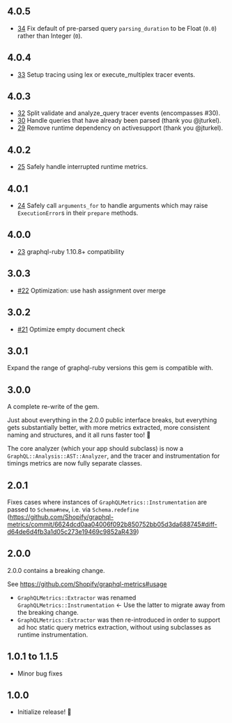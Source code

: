4.0.5
-----
- [34](https://github.com/Shopify/graphql-metrics/pull/34) Fix default of pre-parsed query `parsing_duration` to be Float (`0.0`) rather than Integer (`0`).

4.0.4
-----
- [33](https://github.com/Shopify/graphql-metrics/pull/33) Setup tracing using lex or execute_multiplex tracer events.

4.0.3
-----
- [32](https://github.com/Shopify/graphql-metrics/pull/32) Split validate and analyze_query tracer events (encompasses #30).
- [30](https://github.com/Shopify/graphql-metrics/pull/30) Handle queries that have already been parsed (thank you @jturkel).
- [29](https://github.com/Shopify/graphql-metrics/pull/29) Remove runtime dependency on activesupport (thank you @jturkel).

4.0.2
-----
- [25](https://github.com/Shopify/graphql-metrics/pull/25) Safely handle interrupted runtime metrics.

4.0.1
-----
- [24](https://github.com/Shopify/graphql-metrics/pull/24) Safely call `arguments_for` to handle arguments which may
raise `ExecutionError`s in their `prepare` methods.

4.0.0
-----
- [23](https://github.com/Shopify/graphql-metrics/pull/23) graphql-ruby 1.10.8+ compatibility

3.0.3
-----

- [#22](https://github.com/Shopify/graphql-metrics/pull/22) Optimization: use hash assignment over merge

3.0.2
-----

- [#21](https://github.com/Shopify/graphql-metrics/pull/21) Optimize empty document check

3.0.1
-----

Expand the range of graphql-ruby versions this gem is compatible with.

3.0.0
-----

A complete re-write of the gem.

Just about everything in the 2.0.0 public interface breaks, but everything gets substantially better, with more metrics
extracted, more consistent naming and structures, and it all runs faster too! 🎉

The core analyzer (which your app should subclass) is now a `GraphQL::Analysis::AST::Analyzer`, and the tracer and
instrumentation for timings metrics are now fully separate classes.

2.0.1
-----

Fixes cases where instances of `GraphQLMetrics::Instrumentation` are passed to `Schema#new`, i.e. via `Schema.redefine`
(https://github.com/Shopify/graphql-metrics/commit/6624dcd0aa04006f092b850752bb05d3da688745#diff-d64de6d4fb3a1d05c273e19469c9852aR439)

2.0.0
-----

2.0.0 contains a breaking change.

See https://github.com/Shopify/graphql-metrics#usage

* `GraphQLMetrics::Extractor` was renamed `GraphQLMetrics::Instrumentation` <- Use the latter to migrate away from the
  breaking change.
* `GraphQLMetrics::Extractor` was then re-introduced in order to support ad hoc static query metrics extraction,
  without using subclasses as runtime instrumentation.


1.0.1 to 1.1.5
-----

* Minor bug fixes

1.0.0
-----

* Initialize release! 🎉
